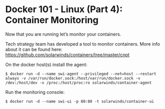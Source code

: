 # Docker 101 - Linux (Part 4): Container Monitoring
Now that you are running let’s monitor your containers.

Tech strategy team has developed a tool to monitor containers. More info about it can be found here:
https://github.com/solarwinds/containers/tree/master/cnpt



On the docker host(s) install the agent:

    $ docker run -d --name swi-agent --privileged --net=host --restart always -v /var/run/docker.sock:/host/var/run/docker.sock -v /dev:/host/dev -v /proc:/host/proc:ro solarwinds/container-agent

Run the monitoring console:
    
    $ docker run -d --name swi-ui -p 80:80 -t solarwinds/container-ui



